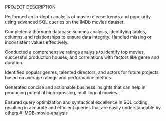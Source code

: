 
PROJECT DESCRIPTION

Performed an in-depth analysis of movie release trends and popularity using advanced SQL queries on the IMDb movies dataset.

Completed a thorough database schema analysis, identifying tables, columns, and relationships to ensure data integrity. Handled missing or inconsistent values effectively.

Conducted a comprehensive ratings analysis to identify top movies, successful production houses, and correlations with factors like genre and duration.

Identified popular genres, talented directors, and actors for future projects based on average ratings and performance metrics.

Generated concise and actionable business insights that can help in producing potential high-grossing, multilingual movies.

Ensured query optimization and syntactical excellence in SQL coding, resulting in accurate and efficient queries that are easily understandable by others.# IMDB-movie-analysis
